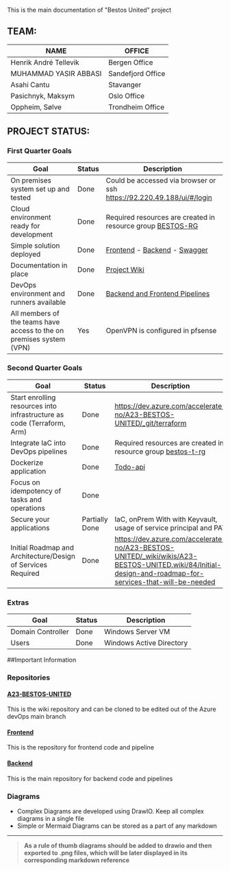 This is the main documentation of "Bestos United" project

## TEAM:


| NAME                  | OFFICE            |
|-----------------------|-------------------|
| Henrik André Tellevik | Bergen Office     |
| MUHAMMAD YASIR ABBASI | Sandefjord Office |
| Asahi Cantu           | Stavanger         |
| Pasichnyk, Maksym     | Oslo Office       |
| Oppheim, Sølve        | Trondheim Office  |

## PROJECT STATUS:

### First Quarter Goals
| Goal                                    | Status           | Description                                                           |
|-----------------------------------------|------------------|-----------------------------------------------------------------------|
| On premises system set up and tested​    | Done             | Could be accessed via browser or ssh https://92.220.49.188/ui/#/login |
| Cloud environment ready for development​ | Done             | Required resources are created in resource group [BESTOS-RG](https://portal.azure.com/#@accelerate-no.com/resource/subscriptions/264a89f0-56e0-40ba-8d89-034174fddaab/resourceGroups/BESTOS-RG/overview)                                 
| Simple solution deployed| Done        |[Frontend](https://bestos-core-app.azurewebsites.net/) - [Backend](https://bestos-backend-api.azurewebsites.net/#/Home) - [Swagger](https://bestos-backend-api.azurewebsites.net/swagger/index.html)
| Documentation in place​| Done      | [Project Wiki](https://dev.azure.com/accelerate-no/A23-BESTOS-UNITED/_wiki/wikis)
| DevOps environment and runners available| Done| [Backend and Frontend Pipelines](https://dev.azure.com/accelerate-no/A23-BESTOS-UNITED/_build)
| All members of the teams have access to the on premises system (VPN)​| Yes | OpenVPN is configured in pfsense


### Second Quarter Goals
| Goal                                    | Status           | Description                                                           |
|-----------------------------------------|------------------|-----------------------------------------------------------------------|
| Start enrolling resources into infrastructure as code (Terraform, Arm)​    | Done             | https://dev.azure.com/accelerate-no/A23-BESTOS-UNITED/_git/terraform |
| Integrate IaC into DevOps pipelines | Done             | Required resources are created in resource group [bestos-t-rg](https://portal.azure.com/#@accelerate-no.com/resource/subscriptions/264a89f0-56e0-40ba-8d89-034174fddaab/resourceGroups/bestos-t-rg/overview)                                 
| Dockerize application| Done        |  [Todo-api](https://bestos-core-app-t.azurewebsites.net/#/Home)
| Focus on idempotency of tasks and operations​| Done      | 
| Secure your applications| Partially Done | IaC, onPrem With with Keyvault, usage of service principal and PAT
| Initial Roadmap and Architecture/Design of Services Required| Done | https://dev.azure.com/accelerate-no/A23-BESTOS-UNITED/_wiki/wikis/A23-BESTOS-UNITED.wiki/84/Initial-design-and-roadmap-for-services-that-will-be-needed




### Extras
| Goal                                    | Status           | Description                                                           |
|-----------------------------------------|------------------|-----------------------------------------------------------------------|
| Domain Controller| Done | Windows Server VM
| Users| Done| Windows Active Directory

##Important Information
### Repositories

#### [A23-BESTOS-UNITED](https://dev.azure.com/accelerate-no/A23-BESTOS-UNITED/_wiki/wikis)

This is the wiki repository and can be cloned to be edited out of the Azure devOps main branch 

#### [Frontend](https://dev.azure.com/accelerate-no/_git/A23-BESTOS-UNITED)
This is the repository for frontend code and pipeline

#### [Backend](https://dev.azure.com/accelerate-no/A23-BESTOS-UNITED/_git/backend-api)

This is the main repository for backend code and pipelines 

### Diagrams

* Complex Diagrams are developed using DrawIO. Keep all complex diagrams in a single file
* Simple or Mermaid Diagrams can be stored as a part of any markdown 

___
>**As a rule of thumb diagrams should be added to drawio and then exported to .png files, which will be later displayed in its corresponding markdown reference**